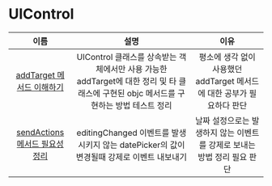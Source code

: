 # UIControl
| 이름 | 설명 | 이유 |
| :-: | :-: | :-: |
| [addTarget 메서드 이해하기](https://github.com/KayAhn0126/iOS-Study/tree/main/UI/UIControl/addTargetMethod)| UIControl 클래스를 상속받는 객체에서만 사용 가능한 addTarget에 대한 정리 및 타 클래스에 구현된 objc 메서드를 구현하는 방법 테스트 정리 | 평소에 생각 없이 사용했던addTarget 메서드에 대한 공부가 필요하다 판단 |
| [sendActions 메서드 필요성 정리](https://github.com/KayAhn0126/iOS-Study/tree/main/UI/UIControl/sendActionsMethod) | editingChanged 이벤트를 발생시키지 않는 datePicker의 값이 변경될때 강제로 이벤트 내보내기 | 날짜 설정으로는 발생하지 않는 이벤트를 강제로 보내는 방법 정리 필요 판단 |
